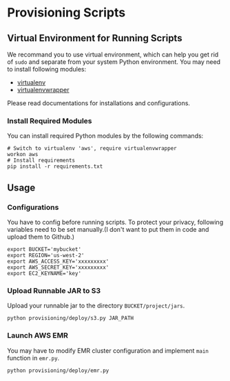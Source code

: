 Provisioning Scripts
===

## Virtual Environment for Running Scripts

We recommand you to use virtual environment, which can help you get rid of `sudo` and separate from your system Python environment. You may need to install following modules:

* [virtualenv](https://virtualenv.pypa.io/en/latest/)
* [virtualenvwrapper](https://virtualenvwrapper.readthedocs.org/en/latest/)

Please read documentations for installations and configurations.

### Install Required Modules
You can install required Python modules by the following commands:

```Shell
# Switch to virtualenv 'aws', require virtualenvwrapper
workon aws
# Install requirements
pip install -r requirements.txt
```

## Usage

### Configurations

You have to config before running scripts. To protect your privacy, following variables need to be set manually.(I don't want to put them in code and upload them to Github.)

```Shell
export BUCKET='mybucket'
export REGION='us-west-2'
export AWS_ACCESS_KEY='xxxxxxxxx'
export AWS_SECRET_KEY='xxxxxxxxx'
export EC2_KEYNAME='key'
```

### Upload Runnable JAR to S3
Upload your runnable jar to the directory `BUCKET/project/jars`.

```Shell
python provisioning/deploy/s3.py JAR_PATH
```

### Launch AWS EMR
You may have to modify EMR cluster configuration and implement `main` function in `emr.py`.

```Shell
python provisioning/deploy/emr.py
```